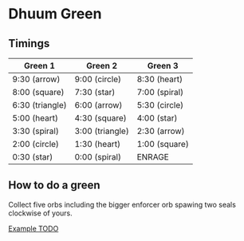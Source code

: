# Dhuum Green

## Timings

| Green 1           | Green 2           | Green 3       |
| ----------------- | ----------------- | ------------- |
| 9:30 (arrow)      | 9:00 (circle)     | 8:30 (heart)  |
| 8:00 (square)     | 7:30 (star)       | 7:00 (spiral) |
| 6:30 (triangle)   | 6:00 (arrow)      | 5:30 (circle) |
| 5:00 (heart)      | 4:30 (square)     | 4:00 (star)   |
| 3:30 (spiral)     | 3:00 (triangle)   | 2:30 (arrow)  |
| 2:00 (circle)     | 1:30 (heart)      | 1:00 (square) |
| 0:30 (star)       | 0:00 (spiral)     | ENRAGE        |

## How to do a green

Collect five orbs including the bigger enforcer orb spawing two seals clockwise of yours. 

[Example TODO]()